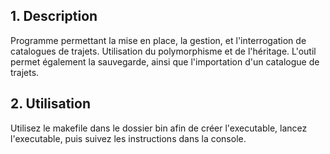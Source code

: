 ## 1. Description
Programme permettant la mise en place, la gestion, et l'interrogation de catalogues de trajets. Utilisation du polymorphisme et de l'héritage.
L'outil permet également la sauvegarde, ainsi que l'importation d'un catalogue de trajets.

## 2. Utilisation
Utilisez le makefile dans le dossier bin afin de créer l'executable, lancez l'executable, puis suivez les instructions dans la console.
